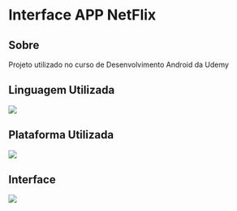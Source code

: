 <h1>Interface APP NetFlix</h1>

<h2> Sobre </h2>
<p> Projeto utilizado no curso de Desenvolvimento Android da Udemy</p>

## Linguagem Utilizada
<div>
  <img src="https://img.shields.io/badge/Java-B07219">
</div>

## Plataforma Utilizada
<div>
  <img src="https://img.shields.io/badge/Android_Studio-3F4759">
</div>

## Interface
<div>
 <img src= "https://github.com/DevBrunoMagalhaes/InterfaceNetflix/assets/149838769/646e90bd-6f9e-46d1-a46e-d2d2ce171e6c">
</div>


